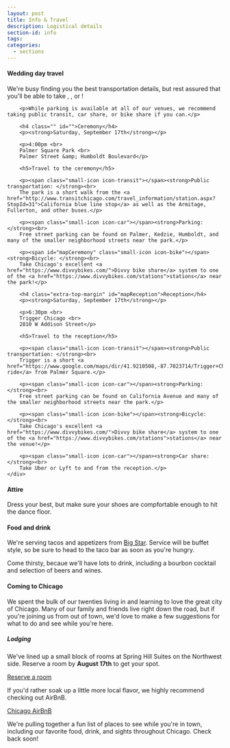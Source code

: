 ```yaml
---
layout: post
title: Info & Travel
description: Logistical details
section-id: info
tags:
categories:
  - sections
---
```


<div class="inner-container" id="">

<!-- <figure class="section-image">
    <img class="u-max-full-width" src="https://api.mapbox.com/styles/v1/danswick/cio0yit1t003dagkljbja0jsc/static/-87.697947,41.946739,15.15,0.00,45.00/800x250@2x?access_token=pk.eyJ1IjoiZGFuc3dpY2siLCJhIjoieUZiWmwtVSJ9.0cPQywdbPVmvHiHJ6NwdXA">
    <figcaption>Trigger Chicago. 2810 W Addison St.</figcaption>
</figure> -->
<!-- <div id="receptionMap" class="section-map"></div> -->

</div>

<div class="row travel-map-container">
    <div class="map-container">
        <div id="receptionMap"></div>
    </div>
    <div class="map-details right squares">
        <h4>Wedding day travel</h4>
        <p id="mapOverview">We're busy finding you the best transportation details, but rest assured that you'll be able to take <span class="small-icon icon-transit"></span>, <span class="small-icon icon-car"></span>, or <span class="small-icon icon-bike"></span>!</p>

        <p>While parking is available at all of our venues, we recommend taking public transit, car share, or bike share if you can.</p>

        <h4 class="" id="">Ceremony</h4>
        <p><strong>Saturday, September 17th</strong></p>

        <p>4:00pm <br>
        Palmer Square Park <br>
        Palmer Street &amp; Humboldt Boulevard</p>

        <h5>Travel to the ceremony</h5>

        <p><span class="small-icon icon-transit"></span><strong>Public transportation: </strong><br>
        The park is a short walk from the <a href="http://www.transitchicago.com/travel_information/station.aspx?StopId=31">California blue line stop</a> as well as the Armitage, Fullerton, and other buses.</p>
        
        <p><span class="small-icon icon-car"></span><strong>Parking: </strong><br>
        Free street parking can be found on Palmer, Kedzie, Humboldt, and many of the smaller neighborhood streets near the park.</p>
        
        <p><span id="mapCeremony" class="small-icon icon-bike"></span><strong>Bicycle: </strong><br>
        Take Chicago's excellent <a href="https://www.divvybikes.com/">Divvy bike share</a> system to one of the <a href="https://www.divvybikes.com/stations">stations</a> near the park!</p>

        <h4 class="extra-top-margin" id="mapReception">Reception</h4>
        <p><strong>Saturday, September 17th</strong></p>

        <p>6:30pm <br>
        Trigger Chicago <br>
        2810 W Addison Street</p>

        <h5>Travel to the reception</h5>

        <p><span class="small-icon icon-transit"></span><strong>Public transportation: </strong><br>
        Trigger is a short <a href="https://www.google.com/maps/dir/41.9210508,-87.7023714/Trigger+Chicago,+2810+West+Addison+Street,+Chicago,+IL+60618/@41.9339213,-87.7140307,14z/">bus ride</a> from Palmer Square.</p>
        
        <p><span class="small-icon icon-car"></span><strong>Parking: </strong><br>
        Free street parking can be found on California Avenue and many of the smaller neighborhood streets near the park.</p>
        
        <p><span class="small-icon icon-bike"></span><strong>Bicycle: </strong><br>
        Take Chicago's excellent <a href="https://www.divvybikes.com/">Divvy bike share</a> system to one of the <a href="https://www.divvybikes.com/stations">stations</a> near the venue!</p>

        <p><span class="small-icon icon-car"></span><strong>Car share: </strong><br>
        Take Uber or Lyft to and from the reception.</p>
    </div>
</div>

<div class="inner-container">
<h4>Attire</h4> 

Dress your best, but make sure your shoes are compfortable enough to hit the dance floor.

<h4>Food and drink</h4>

We're serving tacos and appetizers from <a href="http://bigstarchicago.com/">Big Star</a>. Service will be buffet style, so be sure to head to the taco bar as soon as you're hungry. 

Come thirsty, becaue we'll have lots to drink, including a bourbon cocktail and selection of beers and wines. 

<h4>Coming to Chicago</h4>

We spent the bulk of our twenties living in and learning to love the great city of Chicago. Many of our family and friends live right down the road, but if you're joining us from out of town, we'd love to make a few suggestions for what to do and see while you're here. 

<h5>Lodging</h5>

<span class="small-icon icon-lodging"></span>We've lined up a small block of rooms at Spring Hill Suites on the Northwest side. Reserve a room by <strong>August 17th</strong> to get your spot. 

<div class="cta-button"><a href="http://www.marriott.com/meeting-event-hotels/group-corporate-travel/groupCorp.mi?resLinkData=McMillan%20Wedding%5ECHICO%60MCMMCMC%7CMCMMCMA%60135.00%60USD%60false%602%609/16/16%609/18/16%608/17/16&app=resvlink&stop_mobi=yes">Reserve a room</a></div>

<span class="small-icon icon-lodging"></span>If you'd rather soak up a little more local flavor, we highly recommend checking out AirBnB. 

<div class="cta-button">
    <a target="_blank" href="https://www.airbnb.com/s/Chicago--IL--United-States?checkin=09%2F16%2F2016&checkout=09%2F18%2F2016&guests=&zoom=13&search_by_map=true&sw_lat=41.86523769935195&sw_lng=-87.69389481253131&ne_lat=41.9482705828654&ne_lng=-87.61098236746295&ss_id=rbs2zdcy&s_tag=j5aYUFch">Chicago AirBnB</a>
</div>

<!-- #### Our favorite food and drinks -->

We're pulling together a fun list of places to see while you're in town, including our favorite food, drink, and sights throughout Chicago. Check back soon! 

<!-- #### See the sights -->

<!-- <span class="small-icon icon-amusement"></span><span class="small-icon icon-restaurant"></span>Lorem ipsum dolor sit amet, consectetur adipisicing elit. Nesciunt optio ipsum necessitatibus fuga deleniti non porro, recusandae enim, facilis, voluptates rerum quae consequuntur cum adipisci libero ad velit hic sapiente. -->
</div>
<script type="text/javascript">
var $nav = $('.navbar-container nav'),
    $mapReception = $('#receptionMap'),
    $receptionMapSection = $('.travel-map-container'),
    $navHeight = $nav.outerHeight() + 1;

$mapReception.height($(window).height() - $navHeight);
$('.map-container').height($receptionMapSection.height());

mapboxgl.accessToken = 'pk.eyJ1IjoiZGFuc3dpY2siLCJhIjoieUZiWmwtVSJ9.0cPQywdbPVmvHiHJ6NwdXA';
var map = new mapboxgl.Map({
    container: 'receptionMap', // container id
    style: 'mapbox://styles/danswick/cio85vga7001jakm9onnuqk7e', //stylesheet location
    center: [-87.69961783,41.935228526], // starting position
    zoom: 13 // starting zoom
});
map.addControl(new mapboxgl.Navigation({position: 'top-left'}));
map.scrollZoom.disable();

var destinations = {
    mapCeremony: {
        bearing: 90,
        center: [-87.703176,41.921123],
        zoom: 16,
        speed: 0.5,
        pitch: 25
    },
    mapReception: {
        bearing: 0,
        center: [-87.698485,41.946875],
        zoom: 16,
        speed: 0.5,
        pitch: 25
    },
    mapOverview: {
        bearing: 0,
        center: [-87.69788068507054,41.930317424097495],
        zoom: 13,
        speed: 0.5,
        pitch: 35
    }

}

    // On every scroll event, check which element is on screen
    window.onscroll = function() {
        var desintaionNames = Object.keys(destinations);
        for (var i = 0; i < desintaionNames.length; i++) {
            var destinationName = desintaionNames[i];
            if (isElementOnScreen(destinationName)) {
                setActiveDestination(destinationName);
                break;
            }
        }
    };

    // set initial view
    var activeDestinationName = "overview";
    function setActiveDestination(destinationName) {
        if (destinationName === activeDestinationName) return;

        map.flyTo(destinations[destinationName]);

        activeDestinationName = destinationName;
    }

    function isElementOnScreen(id) {
        var element = document.getElementById(id);
        var bounds = element.getBoundingClientRect();
        return bounds.top < window.innerHeight && bounds.bottom > 0;
    }
</script>